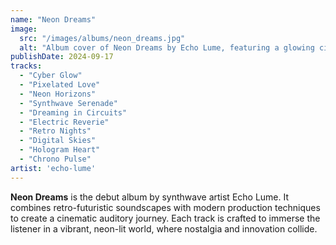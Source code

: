 ```yaml
---
name: "Neon Dreams"
image:
  src: "/images/albums/neon_dreams.jpg"
  alt: "Album cover of Neon Dreams by Echo Lume, featuring a glowing cityscape under a cyberpunk sky"
publishDate: 2024-09-17
tracks:
  - "Cyber Glow"
  - "Pixelated Love"
  - "Neon Horizons"
  - "Synthwave Serenade"
  - "Dreaming in Circuits"
  - "Electric Reverie"
  - "Retro Nights"
  - "Digital Skies"
  - "Hologram Heart"
  - "Chrono Pulse"
artist: 'echo-lume'  
---
```


**Neon Dreams** is the debut album by synthwave artist Echo Lume. It combines retro-futuristic soundscapes with modern production techniques to create a cinematic auditory journey. Each track is crafted to immerse the listener in a vibrant, neon-lit world, where nostalgia and innovation collide.
